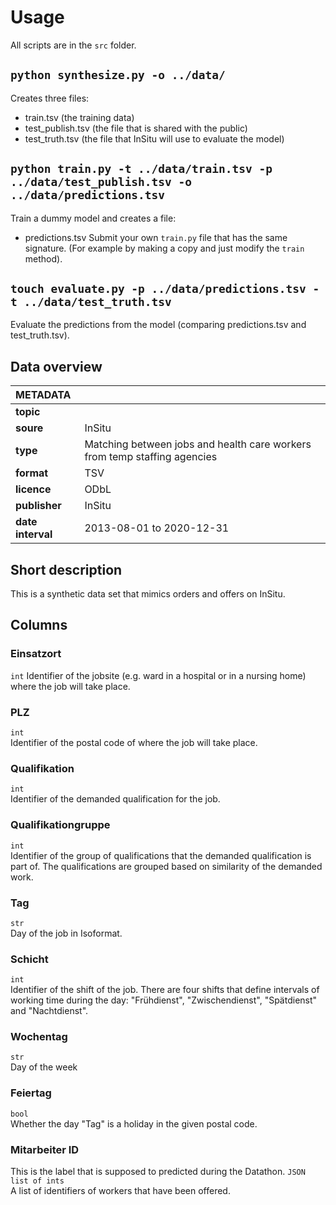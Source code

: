 # Usage
All scripts are in the `src` folder.

## `python synthesize.py -o ../data/`

Creates three files:
* train.tsv (the training data)
* test_publish.tsv (the file that is shared with the public)
* test_truth.tsv (the file that InSitu will use to evaluate the model)

## `python train.py -t ../data/train.tsv -p ../data/test_publish.tsv -o ../data/predictions.tsv`

Train a dummy model and creates a file:
* predictions.tsv
Submit your own `train.py` file that has the same signature. (For example by making a copy and just modify the `train` method).

## `touch evaluate.py -p ../data/predictions.tsv -t ../data/test_truth.tsv`

Evaluate the predictions from the model (comparing predictions.tsv and test_truth.tsv).


## Data overview

|METADATA||
|:-----|------|
|**topic**||
|**soure**|InSitu|
|**type**|Matching between jobs and health care workers from temp staffing agencies|
|**format**|TSV|
|**licence**|ODbL|
|**publisher**|InSitu|
|**date interval**|2013-08-01 to 2020-12-31|

## Short description
This is a synthetic data set that mimics orders and offers on InSitu.

## Columns

### Einsatzort
`int` 
Identifier of the jobsite (e.g. ward in a hospital or in a nursing home) where the job will take place.
### PLZ
`int`  
Identifier of the postal code of where the job will take place.

### Qualifikation
`int`  
Identifier of the demanded qualification for the job. 

### Qualifikationgruppe
`int`  
Identifier of the group of qualifications that the demanded qualification is part of. The qualifications are grouped based on similarity of the demanded work.

### Tag
`str`  
Day of the job in Isoformat.

### Schicht
`int`  
Identifier of the shift of the job. There are four shifts that define intervals of working time during the day: "Frühdienst", "Zwischendienst", "Spätdienst" and "Nachtdienst".

### Wochentag
`str`  
Day of the week

### Feiertag
`bool`  
Whether the day "Tag" is a holiday in the given postal code.

### Mitarbeiter ID
This is the label that is supposed to predicted during the Datathon.
`JSON list of ints`  
A list of identifiers of workers that have been offered.